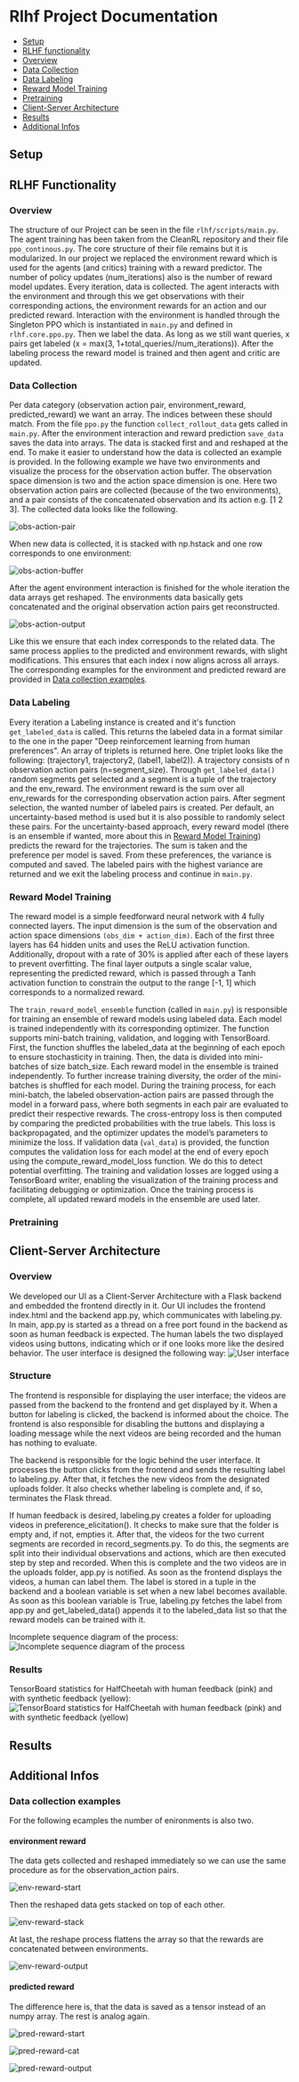 # Rlhf Project Documentation

- [Setup](#setup)
- [RLHF functionality](#rlhf-functionality)
- [Overview](#overview)
- [Data Collection](#data-collection)
- [Data Labeling](#data-labeling)
- [Reward Model Training](#reward-model-training)
- [Pretraining](#pretraining)
- [Client-Server Architecture](#client-server-architecture)
- [Results](#results)
- [Additional Infos](#additional-infos)


## Setup

## RLHF Functionality

### Overview

The structure of our Project can be seen in the file `rlhf/scripts/main.py`. The agent training has been taken from the CleanRL repository and their file `ppo_continous.py`. The core structure of their file remains but it is modularized. In our project we replaced the environment reward which is used for the agents (and critics) training with a reward predictor.
The number of policy updates (num_iterations) also is the number of reward model updates. Every iteration, data is collected. The agent interacts with the environment and through this we get observations with their corresponding actions, the environment rewards for an action and our predicted reward. Interaction with the environment is handled through the Singleton PPO which is instantiated in `main.py` and defined in `rlhf.core.ppo.py`.
Then we label the data. As long as we still want queries, x pairs get labeled (x = max(3, 1+total_queries//num_iterations)). After the labeling process the reward model is trained and then agent and critic are updated.

### Data Collection

Per data category (observation action pair, environment_reward, predicted_reward) we want an array. The indices between these should match. From the file `ppo.py` the function `collect_rollout_data` gets called in `main.py`.
After the environment interaction and reward prediction `save_data` saves the data into arrays.
The data is stacked first and and reshaped at the end. To make it easier to understand how the data is collected an example is provided.
In the following example we have two environments and visualize the process for the observation action buffer. The observation space dimension is two and the action space dimension is one.
Here two observation action pairs are collected (because of the two environments), and a pair consists of the concatenated observation and its action e.g. [1 2 3].
The collected data looks like the following.

![obs-action-pair](/readme_images/obs_action/pairs_start.png)

When new data is collected, it is stacked with np.hstack and one row corresponds to one environment:

![obs-action-buffer](/readme_images/obs_action/pairs_stack.png)

After the agent environment interaction is finished for the whole iteration the data arrays get reshaped. The environments data basically gets concatenated and the original observation action pairs get reconstructed.

![obs-action-output](/readme_images/obs_action/pairs_output.png)

Like this we ensure that each index corresponds to the related data.
The same process applies to the predicted and environment rewards, with slight modifications. This ensures that each index i now aligns across all arrays. The corresponding examples for the environment and predicted reward are provided in [Data collection examples](#data-collection-examples).



### Data Labeling
Every iteration a Labeling instance is created and it's function `get_labeled_data` is called. This returns the labeled data in a format similar to the one in the paper "Deep reinforcement learning from human preferences".
An array of triplets is returned here. One triplet looks like the following: (trajectory1, trajectory2, (label1, label2)). A trajectory consists of n observation action pairs (n=segment_size).
Through `get_labeled_data()` random segments get selected and a segment is a tuple of the trajectory and the env_reward. The environment reward is the sum over all env_rewards for the corresponding observation action pairs.
After segment selection, the wanted number of labeled pairs is created. Per default, an uncertainty-based method is used but it is also possible to randomly select these pairs.
For the uncertainty-based approach, every reward model (there is an ensemble if wanted, more about this in [Reward Model Training](#reward-model-training)) predicts the reward for the trajectories. The sum is taken and the preference per model is saved. From these preferences, the variance is computed and saved. The labeled pairs with the highest variance are returned and we exit the labeling process and continue in `main.py`.

### Reward Model Training

The reward model is a simple feedforward neural network with 4 fully connected layers. The input dimension is the sum of the observation and action space dimensions `(obs_dim + action_dim)`. Each of the first three layers has 64 hidden units and uses the ReLU activation function. Additionally, dropout with a rate of 30% is applied after each of these layers to prevent overfitting. The final layer outputs a single scalar value, representing the predicted reward, which is passed through a Tanh activation function to constrain the output to the range [-1, 1] which corresponds to a normalized reward.

The `train_reward_model_ensemble` function (called in `main.py`) is responsible for training an ensemble of reward models using labeled data. Each model is trained independently with its corresponding optimizer. The function supports mini-batch training, validation, and logging with TensorBoard. First, the function shuffles the labeled_data at the beginning of each epoch to ensure stochasticity in training. Then, the data is divided into mini-batches of size batch_size. Each reward model in the ensemble is trained independently. To further increase training diversity, the order of the mini-batches is shuffled for each model. During the training process, for each mini-batch, the labeled observation-action pairs are passed through the model in a forward pass, where both segments in each pair are evaluated to predict their respective rewards. The cross-entropy loss is then computed by comparing the predicted probabilities with the true labels. This loss is backpropagated, and the optimizer updates the model’s parameters to minimize the loss.
If validation data (`val_data`) is provided, the function computes the validation loss for each model at the end of every epoch using the compute_reward_model_loss function. We do this to detect potential overfitting. The training and validation losses are logged using a TensorBoard writer, enabling the visualization of the training process and facilitating debugging or optimization. Once the training process is complete, all updated reward models in the ensemble are used later.

### Pretraining


## Client-Server Architecture

### Overview
We developed our UI as a Client-Server Architecture with a Flask backend and embedded the frontend directly in it.
Our UI includes the frontend index.html and the backend app.py, which communicates with labeling.py. In main, app.py is started as a thread on a free port found in the backend as soon as human feedback is expected.
The human labels the two displayed videos using buttons, indicating which or if one looks more like the desired behavior.
The user interface is designed the following way:
![User interface](/readme_images/UI.png)

### Structure
The frontend is responsible for displaying the user interface; the videos are passed from the backend to the frontend and get displayed by it.
When a button for labeling is clicked, the backend is informed about the choice.
The frontend is also responsible for disabling the buttons and displaying a loading message while the next videos are being recorded and the human has nothing to evaluate.

The backend is responsible for the logic behind the user interface.
It processes the button clicks from the frontend and sends the resulting label to labeling.py.
After that, it fetches the new videos from the designated uploads folder.
It also checks whether labeling is complete and, if so, terminates the Flask thread.

If human feedback is desired, labeling.py creates a folder for uploading videos in preference_elicitation(). It checks to make sure that the folder is empty and, if not, empties it.
After that, the videos for the two current segments are recorded in record_segments.py. To do this, the segments are split into their individual observations and actions, which are then executed step by step and recorded. When this is complete and the two videos are in the uploads folder, app.py is notified.
As soon as the frontend displays the videos, a human can label them. The label is stored in a tuple in the backend and a boolean variable is set when a new label becomes available. As soon as this boolean variable is True, labeling.py fetches the label from app.py and get_labeled_data() appends it to the labeled_data list so that the reward models can be trained with it.

Incomplete sequence diagram of the process:
![Incomplete sequence diagram of the process](/readme_images/SequenzUI.png)

### Results
TensorBoard statistics for HalfCheetah with human feedback (pink) and with synthetic feedback (yellow):
![TensorBoard statistics for HalfCheetah with human feedback (pink) and with synthetic feedback (yellow)](/readme_images/Result.png)


## Results
## Additional Infos
### Data collection examples
For the following ecamples the number of enironments is also two.
#### environment reward
The data gets collected and reshaped immediately so we can use the same procedure as for the observation_action pairs.

![env-reward-start](/readme_images/env_reward/env_start.png)

Then the reshaped data gets stacked on top of each other.

![env-reward-stack](/readme_images/env_reward/env_stack.png)

At last, the reshape process flattens the array so that the rewards are concatenated between environments.

![env-reward-output](/readme_images/env_reward/env_output.png)

#### predicted reward
The difference here is, that the data is saved as a tensor instead of an numpy array. The rest is analog again.

![pred-reward-start](/readme_images/pred_reward/pred_start.png)

![pred-reward-cat](/readme_images/pred_reward/pred_cat.png)

![pred-reward-output](/readme_images/pred_reward/pred_output.png)

